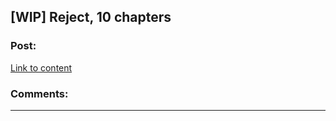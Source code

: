 ## [WIP] Reject, 10 chapters

### Post:

[Link to content](http://www.chapterfy.com/r/reject/one/)

### Comments:

---

